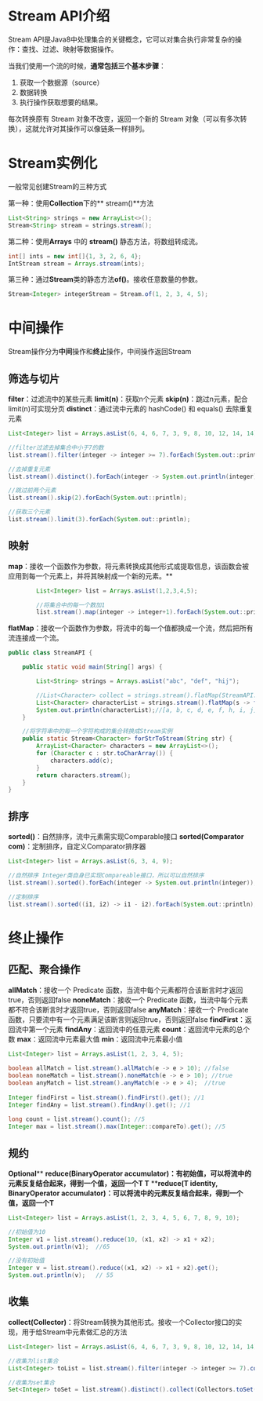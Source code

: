 # Stream API介绍
Stream API是Java8中处理集合的关键概念，它可以对集合执行非常复杂的操作：查找、过滤、映射等数据操作。


当我们使用一个流的时候，**通常包括三个基本步骤**：

1. 获取一个数据源（source）
1. 数据转换
1. 执行操作获取想要的结果。

每次转换原有 Stream 对象不改变，返回一个新的 Stream 对象（可以有多次转换），这就允许对其操作可以像链条一样排列。


# Stream实例化
一般常见创建Stream的三种方式


第一种：使用**Collection**下的** stream()**方法
```java
List<String> strings = new ArrayList<>();
Stream<String> stream = strings.stream();
```


第二种：使用**Arrays** 中的 **stream()** 静态方法，将数组转成流。
```java
int[] ints = new int[]{1, 3, 2, 6, 4};
IntStream stream = Arrays.stream(ints);
```


第三种：通过**Stream**类的静态方法**of()**。接收任意数量的参数。
```java
Stream<Integer> integerStream = Stream.of(1, 2, 3, 4, 5);
```


# 中间操作
Stream操作分为**中间**操作和**终止**操作，中间操作返回Stream
## 筛选与切片
**filter**：过滤流中的某些元素
**limit(n)**：获取n个元素
**skip(n)**：跳过n元素，配合limit(n)可实现分页
**distinct**：通过流中元素的 hashCode() 和 equals() 去除重复元素
```java
List<Integer> list = Arrays.asList(6, 4, 6, 7, 3, 9, 8, 10, 12, 14, 14);

//filter过滤去掉集合中小于7的数
list.stream().filter(integer -> integer >= 7).forEach(System.out::println);

//去掉重复元素
list.stream().distinct().forEach(integer -> System.out.println(integer));

//跳过前两个元素
list.stream().skip(2).forEach(System.out::println);

//获取三个元素
list.stream().limit(3).forEach(System.out::println);
```


## 映射
**map**：接收一个函数作为参数，将元素转换成其他形式或提取信息，该函数会被应用到每一个元素上，并将其映射成一个新的元素。**
```java
        List<Integer> list = Arrays.asList(1,2,3,4,5);

        //将集合中的每一个数加1
        list.stream().map(integer -> integer+1).forEach(System.out::println);
```
**flatMap**：接收一个函数作为参数，将流中的每一个值都换成一个流，然后把所有流连接成一个流。
```java
public class StreamAPI {

    public static void main(String[] args) {

        List<String> strings = Arrays.asList("abc", "def", "hij");

        //List<Character> collect = strings.stream().flatMap(StreamAPI::forStrToStream).collect(Collectors.toList());
        List<Character> characterList = strings.stream().flatMap(s -> forStrToStream(s)).collect(Collectors.toList());
        System.out.println(characterList);//[a, b, c, d, e, f, h, i, j]
    }

    //将字符串中的每一个字符构成的集合转换成Stream实例
    public static Stream<Character> forStrToStream(String str) {
        ArrayList<Character> characters = new ArrayList<>();
        for (Character c : str.toCharArray()) {
            characters.add(c);
        }
        return characters.stream();
    }
}
```


## 排序
**sorted()**：自然排序，流中元素需实现Comparable接口
**sorted(Comparator com)**：定制排序，自定义Comparator排序器
```java
List<Integer> list = Arrays.asList(6, 3, 4, 9);

//自然排序 Integer类自身已实现Compareable接口，所以可以自然排序
list.stream().sorted().forEach(integer -> System.out.println(integer));

//定制排序
list.stream().sorted((i1, i2) -> i1 - i2).forEach(System.out::println);
```


# 终止操作


## 匹配、聚合操作


**allMatch**：接收一个 Predicate 函数，当流中每个元素都符合该断言时才返回true，否则返回false
**noneMatch**：接收一个 Predicate 函数，当流中每个元素都不符合该断言时才返回true，否则返回false
**anyMatch**：接收一个 Predicate 函数，只要流中有一个元素满足该断言则返回true，否则返回false
**findFirst**：返回流中第一个元素
**findAny**：返回流中的任意元素
**count**：返回流中元素的总个数
**max**：返回流中元素最大值
**min**：返回流中元素最小值
```java
List<Integer> list = Arrays.asList(1, 2, 3, 4, 5);
 
boolean allMatch = list.stream().allMatch(e -> e > 10); //false
boolean noneMatch = list.stream().noneMatch(e -> e > 10); //true
boolean anyMatch = list.stream().anyMatch(e -> e > 4);  //true
 
Integer findFirst = list.stream().findFirst().get(); //1
Integer findAny = list.stream().findAny().get(); //1
 
long count = list.stream().count(); //5
Integer max = list.stream().max(Integer::compareTo).get(); //5
```


## 规约
**Optional<T>****	****reduce(BinaryOperator<T> accumulator)**：有初始值，可以将流中的元素反复结合起来，得到一个值，返回一个**T**
**T****	****reduce(T identity, BinaryOperator<T> accumulator)**：可以将流中的元素反复结合起来，得到一个值，返回一个**T**
```java
List<Integer> list = Arrays.asList(1, 2, 3, 4, 5, 6, 7, 8, 9, 10);

//初始值为10
Integer v1 = list.stream().reduce(10, (x1, x2) -> x1 + x2);
System.out.println(v1);  //65

//没有初始值
Integer v = list.stream().reduce((x1, x2) -> x1 + x2).get();
System.out.println(v);   // 55

```


## 收集


**collect(Collector)**：将Stream转换为其他形式。接收一个Collector接口的实现，用于给Stream中元素做汇总的方法
```java
List<Integer> list = Arrays.asList(6, 4, 6, 7, 3, 9, 8, 10, 12, 14, 14);

//收集为list集合
List<Integer> toList = list.stream().filter(integer -> integer >= 7).collect(Collectors.toList());

//收集为set集合
Set<Integer> toSet = list.stream().distinct().collect(Collectors.toSet());
```


